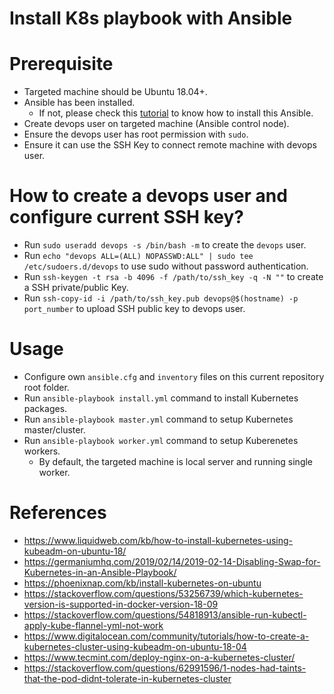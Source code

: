 # Install K8s playbook with Ansible

# Prerequisite

- Targeted machine should be Ubuntu 18.04+.
- Ansible has been installed.
    - If not, please check this [tutorial](https://www.digitalocean.com/community/tutorials/how-to-install-and-configure-ansible-on-ubuntu-18-04) to know how to install this Ansible.
- Create devops user on targeted machine (Ansible control node).
- Ensure the devops user has root permission with `sudo`.
- Ensure it can use the SSH Key to connect remote machine with devops user.

# How to create a devops user and configure current SSH key?

- Run `sudo useradd devops -s /bin/bash -m` to create the `devops` user.
- Run `echo "devops ALL=(ALL) NOPASSWD:ALL" | sudo tee /etc/sudoers.d/devops` to use sudo without password authentication.
- Run `ssh-keygen -t rsa -b 4096 -f /path/to/ssh_key -q -N ""` to create a SSH private/public Key.
- Run `ssh-copy-id -i /path/to/ssh_key.pub devops@$(hostname) -p port_number` to upload SSH public key to devops user.

# Usage

- Configure own `ansible.cfg` and `inventory` files on this current repository root folder.
- Run `ansible-playbook install.yml` command to install Kubernetes packages.
- Run `ansible-playbook master.yml` command to setup Kubernetes master/cluster.
- Run `ansible-playbook worker.yml` command to setup Kuberenetes workers.
    - By default, the targeted machine is local server and running single worker.

# References

- https://www.liquidweb.com/kb/how-to-install-kubernetes-using-kubeadm-on-ubuntu-18/
- https://germaniumhq.com/2019/02/14/2019-02-14-Disabling-Swap-for-Kubernetes-in-an-Ansible-Playbook/
- https://phoenixnap.com/kb/install-kubernetes-on-ubuntu
- https://stackoverflow.com/questions/53256739/which-kubernetes-version-is-supported-in-docker-version-18-09
- https://stackoverflow.com/questions/54818913/ansible-run-kubectl-apply-kube-flannel-yml-not-work
- https://www.digitalocean.com/community/tutorials/how-to-create-a-kubernetes-cluster-using-kubeadm-on-ubuntu-18-04
- https://www.tecmint.com/deploy-nginx-on-a-kubernetes-cluster/
- https://stackoverflow.com/questions/62991596/1-nodes-had-taints-that-the-pod-didnt-tolerate-in-kubernetes-cluster
